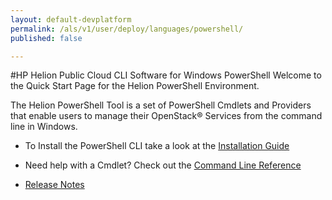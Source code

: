 ```yaml
---
layout: default-devplatform
permalink: /als/v1/user/deploy/languages/powershell/
published: false

---
```

<!--PUBLISHED-->
#HP Helion Public Cloud CLI Software for Windows PowerShell
Welcome to the Quick Start Page for the Helion PowerShell Environment. 

The Helion PowerShell Tool is a set of PowerShell Cmdlets and Providers that enable users to manage their OpenStack&reg; Services from the command line in Windows.

* To Install the PowerShell CLI take a look at the [Installation Guide](http://docs.hpcloud.com/cli/windows/installation)

* Need help with a Cmdlet? Check out the [Command Line Reference](http://docs.hpcloud.com/cli/windows/reference)
* [Release Notes](http://docs.hpcloud.com/cli/windows/release-notes/)
